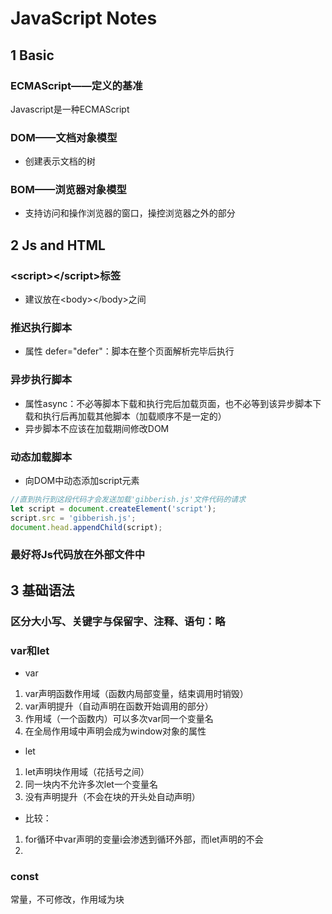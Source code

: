 # JavaScript Notes

## 1 Basic

### ECMAScript——定义的基准

Javascript是一种ECMAScript

### DOM——文档对象模型

+ 创建表示文档的树

### BOM——浏览器对象模型

+ 支持访问和操作浏览器的窗口，操控浏览器之外的部分

## 2 Js and HTML

### \<script>\</script>标签

+ 建议放在\<body>\</body>之间

### 推迟执行脚本

+ 属性 defer="defer"：脚本在整个页面解析完毕后执行

### 异步执行脚本

+ 属性async：不必等脚本下载和执行完后加载页面，也不必等到该异步脚本下载和执行后再加载其他脚本（加载顺序不是一定的）
+ 异步脚本不应该在加载期间修改DOM

### 动态加载脚本

+ 向DOM中动态添加script元素

```javascript
//直到执行到这段代码才会发送加载'gibberish.js'文件代码的请求
let script = document.createElement('script');
script.src = 'gibberish.js';
document.head.appendChild(script);
```

### 最好将Js代码放在外部文件中

## 3 基础语法

### 区分大小写、关键字与保留字、注释、语句：略

### var和let

+ var

1. var声明函数作用域（函数内局部变量，结束调用时销毁）
2. var声明提升（自动声明在函数开始调用的部分）
3. 作用域（一个函数内）可以多次var同一个变量名
4. 在全局作用域中声明会成为window对象的属性  

+ let

1. let声明块作用域（花括号之间）
2. 同一块内不允许多次let一个变量名
3. 没有声明提升（不会在块的开头处自动声明）

+ 比较：

1. for循环中var声明的变量i会渗透到循环外部，而let声明的不会
1. 

### const

常量，不可修改，作用域为块
